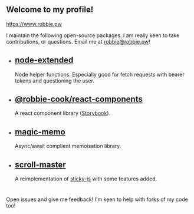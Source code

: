 ## Welcome to my profile!

https://www.robbie.pw

I maintain the following open-source packages. I am really keen to take contributions,
or questions. Email me at robbie@robbie.pw!

- ## [node-extended](https://www.npmjs.com/package/node-extended)

  Node helper functions. Especially good for fetch requests with bearer tokens and questioning the user.

- ## [@robbie-cook/react-components](https://www.npmjs.com/package/@robbie-cook/react-components)

  A react component library ([Storybook](reactcomponents.robbie.pw)).
- ## [magic-memo](https://www.npmjs.com/package/magic-memo)

  Async/await complient memoisation library.
- ## [scroll-master](https://www.npmjs.com/package/scroll-master)

  A reimplementation of [sticky-js](https://rgalus.github.io/sticky-js/) with some features added.
  
  #

Open issues and give me feedback! I'm keen to help with forks of my code too!
